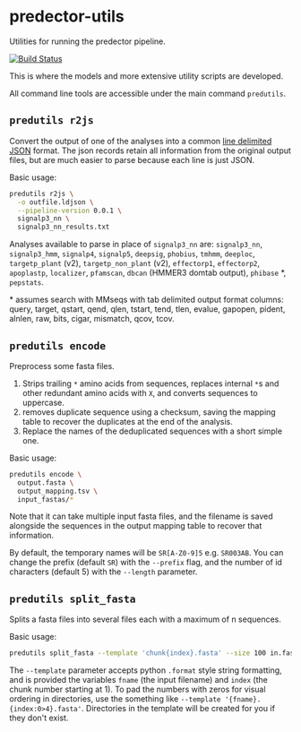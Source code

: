 # predector-utils
Utilities for running the predector pipeline.

[![Build Status](https://travis-ci.org/ccdmb/predector-utils.svg?branch=master)](https://travis-ci.org/ccdmb/predector-utils)


This is where the models and more extensive utility scripts are developed.

All command line tools are accessible under the main command `predutils`.

## `predutils r2js`

Convert the output of one of the analyses into a common [line delimited JSON](http://ndjson.org/) format.
The json records retain all information from the original output files, but are much easier to parse because each line is just JSON.

Basic usage:

```bash
predutils r2js \
  -o outfile.ldjson \
  --pipeline-version 0.0.1 \
  signalp3_nn \
  signalp3_nn_results.txt
```


Analyses available to parse in place of `signalp3_nn` are:
`signalp3_nn`, `signalp3_hmm`, `signalp4`, `signalp5`, `deepsig`, `phobius`, `tmhmm`,
`deeploc`, `targetp_plant` (v2), `targetp_non_plant` (v2), `effectorp1`, `effectorp2`,
`apoplastp`, `localizer`, `pfamscan`, `dbcan` (HMMER3 domtab output), `phibase` \*, `pepstats`.

\* assumes search with MMseqs with tab delimited output format columns: query, target, qstart, qend, qlen, tstart, tend, tlen, evalue, gapopen, pident, alnlen, raw, bits, cigar, mismatch, qcov, tcov.


## `predutils encode`

Preprocess some fasta files.

1. Strips trailing `*` amino acids from sequences, replaces internal `*`s and other redundant amino acids with `X`, and converts sequences to uppercase.
2. removes duplicate sequence using a checksum, saving the mapping table to recover the duplicates at the end of the analysis.
3. Replace the names of the deduplicated sequences with a short simple one.


Basic usage:

```bash
predutils encode \
  output.fasta \
  output_mapping.tsv \
  input_fastas/*
```

Note that it can take multiple input fasta files, and the filename is saved alongside the sequences in the output mapping table to recover that information.


By default, the temporary names will be `SR[A-Z0-9]5` e.g. `SR003AB`.
You can change the prefix (default `SR`) with the `--prefix` flag, and the number of id characters (default 5) with the `--length` parameter.



## `predutils split_fasta`

Splits a fasta files into several files each with a maximum of n sequences.

Basic usage:

```bash
predutils split_fasta --template 'chunk{index}.fasta' --size 100 in.fasta
```

The `--template` parameter accepts python `.format` style string formatting, and
is provided the variables `fname` (the input filename) and `index` (the chunk number starting at 1).
To pad the numbers with zeros for visual ordering in directories, use the something like `--template '{fname}.{index:0>4}.fasta'`.
Directories in the template will be created for you if they don't exist.
